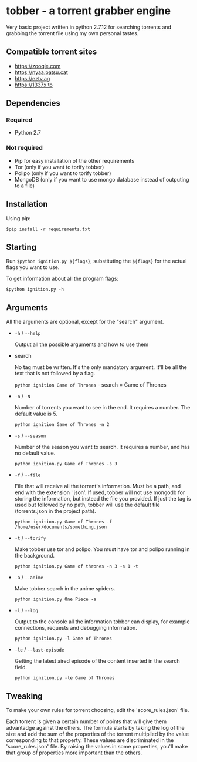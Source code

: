 # tobber - a torrent grabber engine

Very basic project written in python 2.7.12 for searching torrents and grabbing the torrent file using my own personal tastes.

## Compatible torrent sites
- https://zooqle.com
- https://nyaa.patsu.cat
- https://eztv.ag
- https://1337x.to

## Dependencies

### Required

- Python 2.7

### Not required

- Pip for easy installation of the other requirements
- Tor (only if you want to torify tobber)
- Polipo (only if you want to torify tobber)
- MongoDB (only if you want to use mongo database instead of outputing to a file)

## Installation

Using pip:

`$pip install -r requirements.txt`

## Starting

Run `$python ignition.py ${flags}`, substituting the `${flags}` for the actual flags you want to use.

To get information about all the program flags:

`$python ignition.py -h`

## Arguments

All the arguments are optional, except for the "search" argument.

- `-h` / `--help`

  Output all the possible arguments and how to use them

- search

  No tag must be written. It's the only mandatory argument. It'll be all the text that is not followed by a flag.

  `python ignition Game of Thrones` - search = Game of Thrones

- `-n` / `-N`

  Number of torrents you want to see in the end. It requires a number. The default value is 5.

  `python ignition Game of Thrones -n 2`

- `-s` / `--season`

  Number of the season you want to search. It requires a number, and has no default value.

  `python ignition.py Game of Thrones -s 3`

- `-f` / `--file`

  File that will receive all the torrent's information. Must be a path, and end with the extension '.json'. If used, tobber will not use mongodb for storing the information, but instead the file you provided. If just the tag is used but followed by no path, tobber will use the default file (torrents.json in the project path).

  `python ignition.py Game of Thrones -f /home/user/documents/something.json`

- `-t` / `--torify`

  Make tobber use tor and polipo. You must have tor and polipo running in the background.

  `python ignition.py Game of thrones -n 3 -s 1 -t`

- `-a` / `--anime`

  Make tobber search in the anime spiders.

  `python ignition.py One Piece -a`

- `-l` / `--log`

  Output to the console all the information tobber can display, for example connections, requests and debugging information.

  `python ignition.py -l Game of Thrones`

- `-le` / `--last-episode`

    Getting the latest aired episode of the content inserted in the search field.

    `python ignition.py -le Game of Thrones`


## Tweaking

To make your own rules for torrent choosing, edit the 'score_rules.json' file.

Each torrent is given a certain number of points that will give them advantadge against the others. The formula starts by taking the log of the size and add the sum of the properties of the torrent multiplied by the value corresponding to that property. These values are discriminated in the 'score_rules.json' file. By raising the values in some properties, you'll make that group of properties more important than the others.
